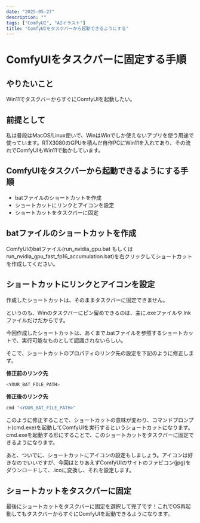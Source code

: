 ```yaml
---
date: "2025-05-27"
description: ""
tags: ["ComfyUI", "AIイラスト"]
title: "ComfyUIをタスクバーから起動できるようにする"
---
```


# ComfyUIをタスクバーに固定する手順

## やりたいこと

Win11でタスクバーからすぐにComfyUIを起動したい。

## 前提として

私は普段はMacOS/Linux使いで、WinはWinでしか使えないアプリを使う用途で使っています。RTX3080のGPUを積んだ自作PCにWin11を入れてあり、その流れでComfyUIもWin11で動かしています。

## ComfyUIをタスクバーから起動できるようにする手順

- batファイルのショートカットを作成
- ショートカットにリンクとアイコンを設定
- ショートカットをタスクバーに固定

## batファイルのショートカットを作成

ComfyUIのbatファイル(run_nvidia_gpu.bat もしくは run_nvidia_gpu_fast_fp16_accumulation.bat)を右クリックしてショートカットを作成してください。

## ショートカットにリンクとアイコンを設定

作成したショートカットは、そのままタスクバーに固定できません。

というのも、Winのタスクバーにピン留めできるのは、主に.exeファイルや.lnkファイルだけだからです。

今回作成したショートカットは、あくまで.batファイルを参照するショートカットで、実行可能なものとして認識されないらしい。

そこで、ショートカットのプロパティのリンク先の設定を下記のように修正します。

**修正前のリンク先**
```bash
<YOUR_BAT_FILE_PATH>
```
**修正後のリンク先**
```bash
cmd "<YOUR_BAT_FILE_PATH>"
```

このように修正することで、ショートカットの意味が変わり、コマンドプロンプト(cmd.exe)を起動してComfyUIを実行するというショートカットになります。cmd.exeを起動する形にすることで、このショートカットをタスクバーに固定できるようになります。

あと、ついでに、ショートカットにアイコンの設定もしましょう。アイコンは好きなのでいいですが、今回はとりあえずComfyUIのサイトのファビコン(jpg)をダウンロードして、.icoに変換し、それを設定します。

## ショートカットをタスクバーに固定

最後にショートカットをタスクバーに固定を選択して完了です！これでOS再起動してもタスクバーからすぐにComfyUIを起動できるようになります。